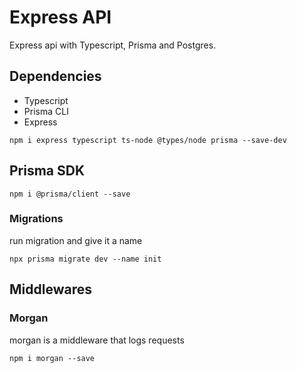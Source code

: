 # Express API

Express api with Typescript, Prisma and Postgres.

## Dependencies

- Typescript
- Prisma CLI
- Express

```
npm i express typescript ts-node @types/node prisma --save-dev
```

## Prisma SDK

```
npm i @prisma/client --save
```

### Migrations

run migration and give it a name

```
npx prisma migrate dev --name init
```

## Middlewares

### Morgan

morgan is a middleware that logs requests

```
npm i morgan --save
```

